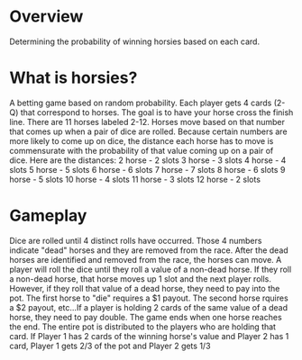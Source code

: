 # Overview
Determining the probability of winning horsies based on each card. 

# What is horsies?
A betting game based on random probability. Each player gets 4 cards (2-Q) that correspond to horses. The goal is to have your horse cross the finish line. There are 11 horses labeled 2-12. Horses move based on that number that comes up when a pair of dice are rolled. Because certain numbers are more likely to come up on dice, the distance each horse has to move is commensurate with the probability of that value coming up on a pair of dice. Here are the distances:
2 horse - 2 slots
3 horse - 3 slots
4 horse - 4 slots
5 horse - 5 slots
6 horse - 6 slots
7 horse - 7 slots
8 horse - 6 slots
9 horse - 5 slots
10 horse - 4 slots
11 horse - 3 slots
12 horse - 2 slots


# Gameplay
Dice are rolled until 4 distinct rolls have occurred. Those 4 numbers indicate "dead" horses and they are removed from the race. After the dead horses are identified and removed from the race, the horses can move. A player will roll the dice until they roll a value of a non-dead horse. If they roll a non-dead horse, that horse moves up 1 slot and the next player rolls. However, if they roll that value of a dead horse, they need to pay into the pot. The first horse to "die" requires a $1 payout. The second horse rquires a $2 payout, etc...If a player is holding 2 cards of the same value of a dead horse, they need to pay double. The game ends when one horse reaches the end. The entire pot is distributed to the players who are holding that card. If Player 1 has 2 cards of the winning horse's value and Player 2 has 1 card, Player 1 gets 2/3 of the pot and Player 2 gets 1/3